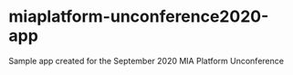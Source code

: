 # miaplatform-unconference2020-app
Sample app created for the September 2020 MIA Platform Unconference
